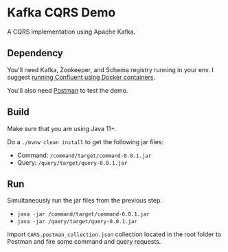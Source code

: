# Kafka CQRS Demo
A CQRS implementation using Apache Kafka.

## Dependency
You'll need Kafka, Zookeeper, and Schema registry running in your env.
I suggest [running Confluent using Docker containers](https://docs.confluent.io/platform/current/quickstart/ce-docker-quickstart.html?utm_medium=sem&utm_source=google&utm_campaign=ch.sem_br.brand_tp.prs_tgt.confluent-brand_mt.mbm_rgn.emea_lng.eng_dv.all&utm_term=%2Bconfluent%20%2Bdocker&creative=&device=c&placement=&gclid=CjwKCAiA9bmABhBbEiwASb35V-vCeQQiwg49vsJ8DyWy6dfKxXB8lOJwrqzVcve_Zs9uuMnaTQwEwRoCsvkQAvD_BwE).

You'll also need [Postman](https://www.postman.com/downloads/) to test the demo.
## Build
Make sure that you are using Java 11+. 

Do a `./mvnw clean install` to get the following jar files:

- Command: `/command/target/command-0.0.1.jar`
- Query: `/query/target/query-0.0.1.jar`

## Run
Simultaneously run the jar files from the previous step.
- `java -jar /command/target/command-0.0.1.jar`
- `java -jar /query/target/query-0.0.1.jar`

Import `CARS.postman_collection.json` collection located in the root folder to Postman and fire some command and query requests.
